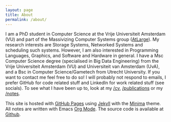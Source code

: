 ```yaml
---
layout: page
title: About
permalink: /about/
---
```


I am a PhD student in Computer Science at the Vrije Universiteit Amsterdam (VU) and part of the Massivizing Computer Systems group ([AtLarge](https://atlarge-research.com/)). My research interests are Storage Systems, Networked Systems and scheduling such systems. However, I am also interested in Programming Languages, Graphics, and Software and Hardware in general. I have a Msc Computer Science degree (specialised in Big Data Engineering) from the Vrije Universiteit Amsterdam (VU) and Universiteit van Amsterdam (UvA), and a Bsc in Computer Science/Gametech from Utrecht University.
If you want to contact me feel free to do so! I will probably not respond to emails, I prefer GitHub for code related stuff and LinkedIn for work related stuff (see socials). To see what I have been up to, look at my [/cv](https://krien.github.io/cv), [/publications](https://krien.github.io/publications) or my [/notes](https://krien.github.io/notes).

This site is hosted with [GitHub Pages](https://pages.github.com/) using  [Jekyll](https://github.com/jekyll/jekyll) with the [Minima](https://github.com/jekyll/minima) theme. All notes are written with Emacs [Org Mode](https://orgmode.org/). The source code is available at [Github](https://github.com/Krien/Krien.github.io). 


